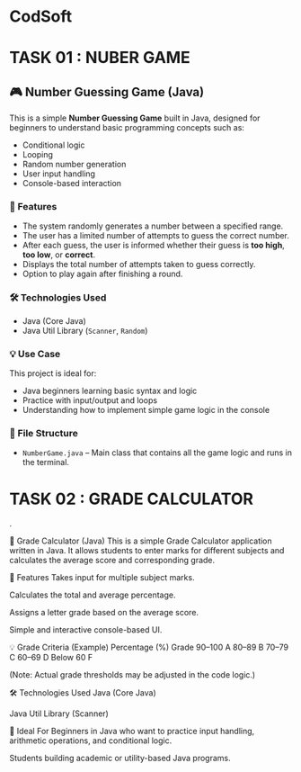# CodSoft
# TASK 01 : NUBER GAME

## 🎮 Number Guessing Game (Java)

This is a simple **Number Guessing Game** built in Java, designed for beginners to understand basic programming concepts such as:

* Conditional logic
* Looping
* Random number generation
* User input handling
* Console-based interaction

### 📌 Features

* The system randomly generates a number between a specified range.
* The user has a limited number of attempts to guess the correct number.
* After each guess, the user is informed whether their guess is **too high**, **too low**, or **correct**.
* Displays the total number of attempts taken to guess correctly.
* Option to play again after finishing a round.

### 🛠️ Technologies Used

* Java (Core Java)
* Java Util Library (`Scanner`, `Random`)

### 💡 Use Case

This project is ideal for:

* Java beginners learning basic syntax and logic
* Practice with input/output and loops
* Understanding how to implement simple game logic in the console

### 📄 File Structure

* `NumberGame.java` – Main class that contains all the game logic and runs in the terminal.


# TASK 02 : GRADE CALCULATOR

.

🧮 Grade Calculator (Java)
This is a simple Grade Calculator application written in Java. It allows students to enter marks for different subjects and calculates the average score and corresponding grade.

📌 Features
Takes input for multiple subject marks.

Calculates the total and average percentage.

Assigns a letter grade based on the average score.

Simple and interactive console-based UI.

💡 Grade Criteria (Example)
Percentage (%)	Grade
90–100	A
80–89	B
70–79	C
60–69	D
Below 60	F

(Note: Actual grade thresholds may be adjusted in the code logic.)

🛠️ Technologies Used
Java (Core Java)

Java Util Library (Scanner)

🎯 Ideal For
Beginners in Java who want to practice input handling, arithmetic operations, and conditional logic.

Students building academic or utility-based Java programs.

